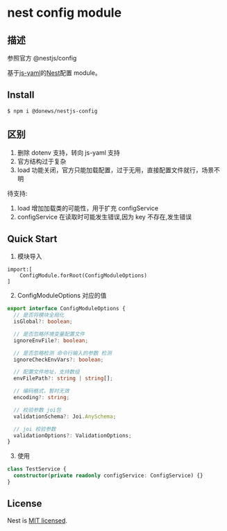 # nest config module

## 描述

参照官方 @nestjs/config

基于[js-yaml](https://github.com/nodeca/js-yaml)的[Nest](https://github.com/nestjs/nest)配置 module。

## Install

```bash
$ npm i @donews/nestjs-config
```

## 区别

1. 删除 dotenv 支持，转向 js-yaml 支持
2. 官方结构过于复杂
3. load 功能关闭，官方只能加载配置，过于无用，直接配置文件就行，场景不明

待支持:

1. load 增加加载类的可能性，用于扩充 configService
2. configService 在读取时可能发生错误,因为 key 不存在,发生错误

## Quick Start

1. 模块导入

```
import:[
    ConfigModule.forRoot(ConfigModuleOptions)
]
```

2. ConfigModuleOptions 对应的值

```typescript
export interface ConfigModuleOptions {
  // 是否将模块全局化
  isGlobal?: boolean;

  // 是否忽略环境变量配置文件
  ignoreEnvFile?: boolean;

  // 是否忽略检测 命令行输入的参数 检测
  ignoreCheckEnvVars?: boolean;

  // 配置文件地址，支持数组
  envFilePath?: string | string[];

  // 编码格式，暂时无效
  encoding?: string;

  // 校验参数 joi包
  validationSchema?: Joi.AnySchema;

  // joi 校验参数
  validationOptions?: ValidationOptions;
}
```

3. 使用

```typescript
class TestService {
  constructor(private readonly configService: ConfigService) {}
}
```

## License

Nest is [MIT licensed](LICENSE).
